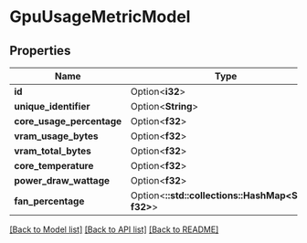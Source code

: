 # GpuUsageMetricModel

## Properties

Name | Type | Description | Notes
------------ | ------------- | ------------- | -------------
**id** | Option<**i32**> |  | [optional]
**unique_identifier** | Option<**String**> |  | [optional]
**core_usage_percentage** | Option<**f32**> |  | [optional]
**vram_usage_bytes** | Option<**f32**> |  | [optional]
**vram_total_bytes** | Option<**f32**> |  | [optional]
**core_temperature** | Option<**f32**> |  | [optional]
**power_draw_wattage** | Option<**f32**> |  | [optional]
**fan_percentage** | Option<**::std::collections::HashMap<String, f32>**> |  | [optional]

[[Back to Model list]](../README.md#documentation-for-models) [[Back to API list]](../README.md#documentation-for-api-endpoints) [[Back to README]](../README.md)


